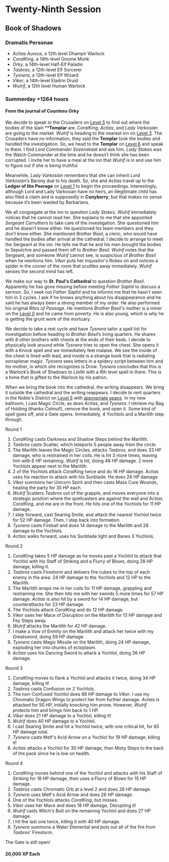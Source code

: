 # Twenty-Ninth Session

## Book of Shadows

### Dramatis Personae

- *Actias Aureus*, a 12th level Dhampir Warlock
- *CoralKing*, a 14th-level Gnome Monk
- *Orky*, a 14th-level Half-Elf Paladin
- *Tasbros*, a 12th-level Elf Sorcerer
- *Tysnera*, a 12th-level Elf Wizard
- *Viker*, a 14th-level Eladrin Druid
- *Wulrif*, a 12th level Human Warlock

### Summerday +1264 hours

#### From the journal of Countess Orky

We decide to speak to the Crusaders on [Level 5] to find out where the bodies of the slain ****Templar** are. *CoralKing*, *Actias*, and *Lady Varkosian* are going to the market. *Wulrif* is heading to the nearest inn on [Level 3]. The Crusaders have no information, they said the **Templar** took the bodies and handled the investigation. So, we head to the **Templar** on [Level 6] and speak to them. I find *Lord Commander Sozenskaat* and ask him. *Lady Stokes* was the Watch Commander at the time and he doesn’t think she has been corrupted. I invite her to have a meal at the inn that *Wulrif* is in and use him to figure out if she is being truthful.

Meanwhile, *Lady Varkosian* remembers that she can inherit *Lord Varkosian’s* Barony due to his death. So, she and *Actias* travel up to the **Ledger of the Peerage** on [Level 1] to begin the proceedings.
Interestingly, although Lord and Lady Varkosian have no heirs, an illegitimate child has also filed a claim and is supposedly in **Conyberry**, but that makes no sense because it’s been wasted by Barbarians.

We all congregate at the inn to question *Lady Stokes*. *Wulrif* immediately notices that he cannot read her. She explains to me that she appointed *Sergeant Carruthers* to take care of the investigation. She questioned him and he doesn’t know either. He questioned his team members and they don’t know either. She mentioned *Brother Basil*, a cleric, who would have handled the bodies after arrival at the cathedral. I decide to arrange to meet the Sergeant at the inn. He tells me that he and his men brought the bodies to Sepulchre and passed them off to *Brother Basil*. *Wulrif* notes that the Sergeant, and someone *Wulrif* cannot see, is suspicious of *Brother Basil* when he mentions him. *Viker* puts her Inquisitor's Robes on and notices a spider in the corner of the room that scuttles away immediately. *Wulrif* senses the second mind has left.

We make our way to **St. Paul's Cathedral** to question *Brother Basil*. Apparently he has gone missing before meeting *Father Saphil* to discuss a sermon. So, I seek out *Father Saphil* and he informs me that he hasn't seen him in 3 cycles. I ask if he knows anything about his disappearance and he said he has always been a strong member of my order. He also performed his original *Rites of Passage*. He mentions *Brother Basil's* mother is a miner on the [Level 0] and he came from poverty. He is also young, which is why he is getting the grunt work of the mortuary.

We decide to take a rest cycle and have *Tysnera* tailor a spell list for investigation before heading to *Brother Basil*’s living quarters. He shares with 8 other brothers with chests at the ends of their beds. I decide to physically look around while *Tysnera* tries to open the chest. She opens it with a Knock spell and we immediately feel malaise. We see the inside of the chest is lined with lead, and inside is a strange book that is radiating extraplanar magic. *Tysnera* sees letters in a spidery script between him and his mother, in which she recognizes is Drow. *Tysnera* concludes that this is a Warlock’s Book of Shadows to *Llolth* with a 6th level spell in there. This is a tome that is gifted to the Warlock by his patron.

When we bring the book into the cathedral, the writing disappears. We bring it outside the cathedral and the writing reappears. I decide to rent quarters in the Noble's District on [Level 5] with [appropriate space]. In my new ballroom, I cast Magic Circle, as does *Actias*, and *Tysnera*. I retrieve my Bag of Holding (thanks *Calmul*!), remove the book, and open it. Some kind of spell goes off, and a Gate opens. Immediately, 4 Yochlols and a Marilith step through.

Round 1

1. *CoralKing* casts Darkness and Shadow Steps behind the Marilith.
2. *Tasbros* casts Scatter, which teleports 5 people away from the circle.
3. The Marilith leaves the Magic Circles, attacks *Tasbros*, and does 33 HP damage, who is restrained in her coils. He is hit 3 more times, leaving him with 6 HP remaining. *Wulrif* is hit, doing 48 HP damage. 2 more Yochlols appear next to the Marilith.
4. 2 of the Yochlols attack *CoralKing* twice and do 16 HP damage. *Actias* uses his reaction to attack with his Sunblade. He does 24 HP damage.
5. *Viker* summons her Unicorn Spirit and then casts Mass Cure Wounds, healing the party for 35 HP each.
6. *Wulrif* Scatters *Tasbros* out of the grapple, and moves everyone into a strategic position where the spellcasters are against the wall and *Actias*, *CoralKing*, and me are in the front. He hits one of the Yochlols for 11 HP damage.
7. I step forward, cast Searing Smite, and attack the nearest Yochlol twice for 52 HP damage. Then, I step back into formation.
8. *Tysnera* casts Fireball and does 14 damage to the Marilith and 28 damage to the Yochlols.
9. *Actias* walks forward, uses his Sunblade light and Banes 3 Yochlols.

Round 2

1. *CoralKing* takes 5 HP damage as he moves past a Yochlol to attack that Yochlol with his Staff of Striking and a Flurry of Blows, doing 28 HP damage, killing it.
2. *Tasbros* casts Firestorm and delivers fire cubes to the top of each enemy in the area. 24 HP damage to the Yochlols and 12 HP to the Marilith.
3. The Marilith wraps me in her coils for 11 HP damage, grappling and restraining me. She then hits me with her swords 5 more times for 57 HP damage. *Actias* is also hit by a sword for 14 HP damage, but counterattacks for 23 HP damage.
4. The Yochlols attack *CoralKing* and do 12 HP damage.
5. *Viker* uses her Mace of Disruption on the Marilith for 13 HP damage and Fey Steps away.
6. *Wulrif* attacks the Marilith for 42 HP damage.
7. I make a Vow of Enmity on the Marilith and attack her twice with my Greatsword, doing 59 HP damage.
8. *Tysnera* casts Magic Missile on the Marilith, doing 24 HP damage, exploding her into chunks of ectoplasm.
9. *Actias* uses his Dancing Sword to attack a Yochlol, doing 36 HP damage.

Round 3

1. *CoralKing* moves to flank a Yochlol and attacks it twice, doing 34 HP damage, killing it!
2. *Tasbros* casts Confusion on 2 Yochlols.
3. The non-Confused Yochlol does 66 HP damage to *Viker*. I use my Chromatic Dragon Wings to protect her from further damage. *Actias* is attacked for 50 HP, initially knocking him prone. However, *Wulrif* protects him and brings him back to 1 HP.
4. *Viker* does 21 HP damage to a Yochlol, killing it!
5. *Wulrif* does 40 HP damage to a Yochlol.
6. I cast Searing Smite and hit a Yochlol twice, with one critical hit, for 85 HP damage total.
7. *Tysnera* casts Melf's Acid Arrow on a Yochlol for 19 HP damage, killing it!
8. *Actias* attacks a Yochlol for 30 HP damage, then Misty Steps to the back of the pack since he is low on health.

Round 4

1. *CoralKing* moves behind one of the Yochlol and attacks with his Staff of Striking for 18 HP damage, then uses a Flurry of Blows for 15 HP damage.
2. *Tasbros* casts Chromatic Orb at a level 2 and does 26 HP damage.
3. *Tysnera* uses Melf's Acid Arrow and does 26 HP damage.
4. One of the Yochlols attacks *CoralKing*, but misses.
5. *Viker* uses her Mace and does 18 HP damage, Disrupting it!
6. *Wulrif* casts Witch's Bolt on the remaining Yochlol and does 27 HP damage.
7. I hit the last one twice, killing it with 40 HP damage.
8. *Tysnera* summons a Water Elemental and puts out all of the fire from *Tasbros*' Firestorm.

The Gate is still open!

#### 20,000 XP Each

[Level 0]: ../background/neverwinter.md#level-0
[Level 1]: ../background/neverwinter.md#level-1
[Level 3]: ../background/neverwinter.md#level-3
[Level 5]: ../background/neverwinter.md#level-5
[Level 6]: ../background/neverwinter.md#level-6
[appropriate space]: https://media.dndbeyond.com/compendium-images/ua/bastions-cantrips/BRF3GSu0nTfNu8p4/UA2023-BastionsCantrips.pdf
